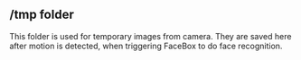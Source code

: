 ## /tmp folder
This folder is used for temporary images from camera.
They are saved here after motion is detected, when triggering FaceBox to do face recognition.